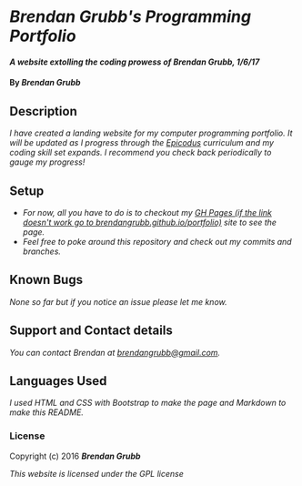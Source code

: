 # _Brendan Grubb's Programming Portfolio_

#### _A website extolling the coding prowess of Brendan Grubb, 1/6/17_

#### By _**Brendan Grubb**_

## Description

_I have created a landing website for my computer programming portfolio. It will be updated as I progress through the [Epicodus](https://www.epicodus.com/) curriculum and my coding skill set expands. I recommend you check back periodically to gauge my progress!_

## Setup

* _For now, all you have to do is to checkout my [GH Pages (if the link doesn't work go to brendangrubb.github.io/portfolio)](https://brendangrubb.github.io/portfolio) site to see the page._
* _Feel free to poke around this repository and check out my commits and branches._

## Known Bugs

_None so far but if you notice an issue please let me know._

## Support and Contact details

_You can contact Brendan at [brendangrubb@gmail.com](mailto:brendangrubb@gmail.com)._

## Languages Used

_I used HTML and CSS with Bootstrap to make the page and Markdown to make this README._

### License

Copyright (c) 2016 **_Brendan Grubb_**

*This website is licensed under the GPL license*
